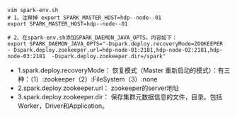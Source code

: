
```
vim spark-env.sh
# 1、注释掉 export SPARK_MASTER_HOST=hdp--node--01
export SPARK_MASTER_HOST=hdp--node--01

# 2、在spark-env.sh添加SPARK_DAEMON_JAVA_OPTS，内容如下：
export SPARK_DAEMON_JAVA_OPTS="-Dspark.deploy.recoveryMode=ZOOKEEPER  - Dspark.deploy.zookeeper.url=hdp-node-01:2181,hdp-node-02:2181,hdp-node-03:2181  -Dspark.deploy.zookeeper.dir=/spark"
```
- 1.spark.deploy.recoveryMode： 恢复模式（Master 重新启动的模式）：有三种：（1）:zookeeper（2）:FileSystem（3）:none
- 2.spark.deploy.zookeeper.url： zookeeper的server地址
- 3.spark.deploy.zookeeper.dir： 保存集群元数据信息的文件，目录。包括Worker，Driver和Application。

